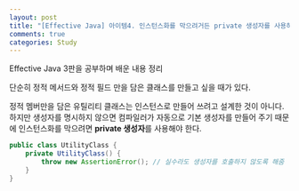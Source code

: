 ```yaml
---
layout: post
title: "[Effective Java] 아이템4. 인스턴스화를 막으려거든 private 생성자를 사용하라"
comments: true
categories: Study
---
```

Effective Java 3판을 공부하며 배운 내용 정리  
  
단순히 정적 메서드와 정적 필드 만을 담은 클래스를 만들고 싶을 때가 있다.  
  
정적 멤버만을 담은 유틸리티 클래스는 인스턴스로 만들어 쓰려고 설계한 것이 아니다.  
하지만 생성자를 명시하지 않으면 컴파일러가 자동으로 기본 생성자를 만들어 주기 때문에 인스턴스화를 막으려면 **private 생성자**를 사용해야 한다.
  
```java
public class UtilityClass {
    private UtilityClass() {
        throw new AssertionError(); // 실수라도 생성자를 호출하지 않도록 해줌
    }
}
```